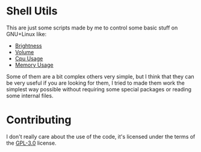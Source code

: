 # Shell Utils
This are just some scripts made by me to control some basic stuff on GNU+Linux like:
* [Brightness](brightness)
* [Volume](volume)
* [Cpu Usage](cpu-usage)
* [Memory Usage](memory-usage)

Some of them are a bit complex others very simple, but I think that they can be very useful if you are looking for them, I tried to made them work the simplest way possible without requiring some special packages or reading some internal files.

# Contributing
I don't really care about the use of the code, it's licensed under the terms of the [GPL-3.0](https://www.gnu.org/licenses/gpl-3.0.txt) license.
